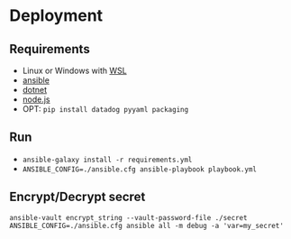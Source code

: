 # Deployment

## Requirements

- Linux or Windows with [WSL](https://docs.microsoft.com/en-us/windows/wsl/install-win10)
- [ansible](https://docs.ansible.com/ansible/latest/installation_guide/intro_installation.html)
- [dotnet](https://dotnet.microsoft.com/download)
- [node.js](https://nodejs.org)
- OPT: `pip install datadog pyyaml packaging`

## Run

- `ansible-galaxy install -r requirements.yml`
- `ANSIBLE_CONFIG=./ansible.cfg ansible-playbook playbook.yml`

## Encrypt/Decrypt secret

`ansible-vault encrypt_string --vault-password-file ./secret`
`ANSIBLE_CONFIG=./ansible.cfg ansible all -m debug -a 'var=my_secret'`
